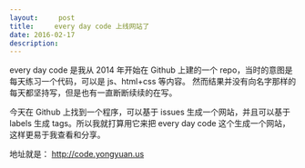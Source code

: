 ```yaml
---
layout:     post
title:     every day code 上线网站了
date: 2016-02-17
description: 
---
```

every day code 是我从 2014 年开始在 Github 上建的一个 repo，当时的意图是每天练习一个代码，可以是 js、html+css 等内容。
然而结果并没有向名字那样的每天都坚持写，但是也有一直断断续续的在写。

今天在 Github 上找到一个程序，可以基于 issues 生成一个网站，并且可以基于 labels 生成 tags。所以我就打算用它来把 every day code 这个生成一个网站，这样更易于我查看和分享。

地址就是： http://code.yongyuan.us




